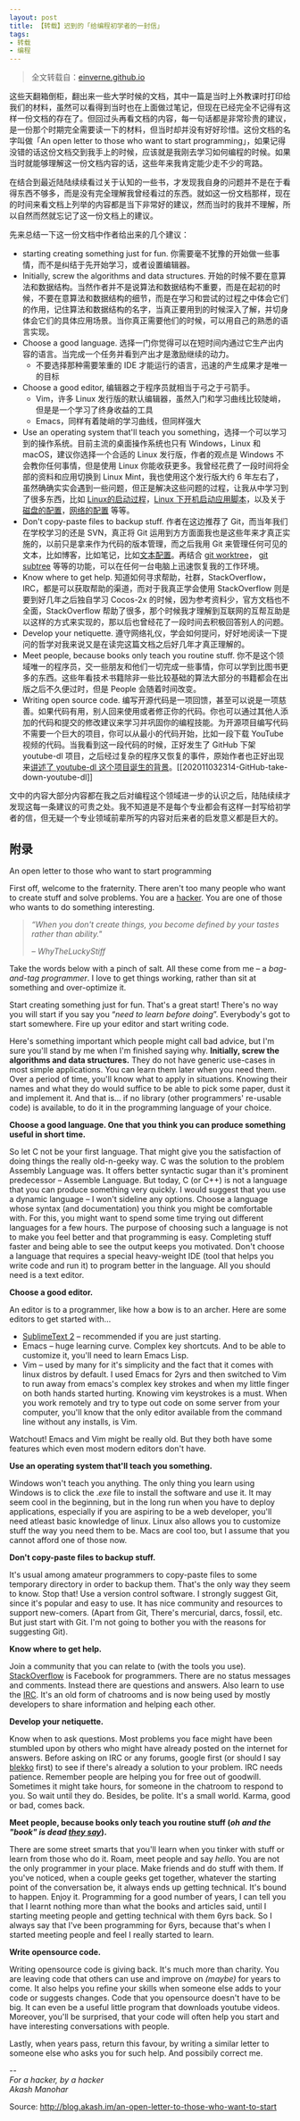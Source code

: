 ```yaml
---
layout: post
title: 【转载】迟到的「给编程初学者的一封信」
tags:
- 转载
- 编程
---
```

> 全文转载自：[einverne.github.io](http://einverne.github.io/post/2021/01/an-open-letter-to-those-who-want-to-start-programming.html)

这些天翻箱倒柜，翻出来一些大学时候的文档，其中一篇是当时上外教课时打印给我们的材料，虽然可以看得到当时也在上面做过笔记，但现在已经完全不记得有这样一份文档的存在了。但回过头再看文档的内容，每一句话都是非常珍贵的建议，是一份那个时期完全需要读一下的材料，但当时却并没有好好珍惜。这份文档的名字叫做「An open letter to those who want to start programming」，如果记得没错的话这份文档交到我手上的时候，应该就是我刚去学习如何编程的时候。如果当时就能够理解这一份文档内容的话，这些年来我肯定能少走不少的弯路。

在结合到最近陆陆续续看过关于认知的一些书，才发现我自身的问题并不是在于看得东西不够多，而是没有完全理解我曾经看过的东西。就如这一份文档那样，现在的时间来看文档上列举的内容都是当下非常好的建议，然而当时的我并不理解，所以自然而然就忘记了这一份文档上的建议。

先来总结一下这一份文档中作者给出来的几个建议：

- starting creating something just for fun. 你需要毫不犹豫的开始做一些事情，而不是纠结于先开始学习，或者设置编辑器。
- Initially, screw the algorithms and data structures. 开始的时候不要在意算法和数据结构。当然作者并不是说算法和数据结构不重要，而是在起初的时候，不要在意算法和数据结构的细节，而是在学习和尝试的过程之中体会它们的作用，记住算法和数据结构的名字，当真正要用到的时候深入了解，并切身体会它们的具体应用场景。当你真正需要他们的时候，可以用自己的熟悉的语言实现。
- Choose a good language. 选择一门你觉得可以在短时间内通过它生产出内容的语言。当完成一个任务并看到产出才是激励继续的动力。
    - 不要选择那种需要笨重的 IDE 才能运行的语言，迅速的产生成果才是唯一的目标
- Choose a good editor, 编辑器之于程序员就相当于弓之于弓箭手。
    - Vim，许多 Linux 发行版的默认编辑器，虽然入门和学习曲线比较陡峭，但是是一个学习了终身收益的工具
    - Emacs，同样有着陡峭的学习曲线，但同样强大
- Use an operating system that'll teach you something，选择一个可以学习到的操作系统。目前主流的桌面操作系统也只有 Windows，Linux 和 macOS，建议你选择一个合适的 Linux 发行版，作者的观点是 Windows 不会教你任何事情，但是使用 Linux 你能收获更多。我曾经花费了一段时间将全部的资料和应用切换到 Linux Mint，我也使用这个发行版大约 6 年左右了，虽然确确实实会遇到一些问题，但正是解决这些问题的过程，让我从中学习到了很多东西，比如 [Linux的启动过程](/post/2017/09/linux-system-boot-sequence.html)，[Linux 下开机启动应用脚本](/post/2018/02/linux-manage-startup-script.html)，以及关于[磁盘的配置](/post/2019/02/fstab-file.html)，[网络的配置](/post/2019/08/ubuntu-linux-mint-network-configuration.html) 等等。
- Don't copy-paste files to backup stuff. 作者在这边推荐了 Git，而当年我们在学校学习的还是 SVN，真正将 Git 运用到方方面面我也是这些年来才真正实施的，以前只是拿来作为代码的版本管理，而之后我用 Git 来管理任何可见的文本，比如博客，比如笔记，比如[文本配置](https://github.com/einverne/dotfiles)。再结合 [git worktree](/post/2019/03/git-worktree.html)， [git subtree](/post/2020/04/git-subtree-usage.html) 等等的功能，可以在任何一台电脑上迅速恢复我的工作环境。
- Know where to get help. 知道如何寻求帮助，社群，StackOverflow，IRC，都是可以获取帮助的渠道，而对于我真正学会使用 StackOverflow 则是要到好几年之后独自学习 Cocos-2x 的时候，因为参考资料少，官方文档也不全面，StackOverflow 帮助了很多，那个时候我才理解到互联网的互帮互助是以这样的方式来实现的，那以后也曾经花了一段时间去积极回答别人的问题。
- Develop your netiquette. 遵守网络礼仪，学会如何提问，好好地阅读一下提问的哲学对我来说又是在读完这篇文档之后好几年才真正理解的。
- Meet people, because books only teach you routine stuff. 你不是这个领域唯一的程序员，交一些朋友和他们一切完成一些事情，你可以学到比图书更多的东西。这些年看技术书籍除非一些比较基础的算法大部分的书籍都会在出版之后不久便过时，但是 People 会随着时间改变。
- Writing open source code. 编写开源代码是一项回馈，甚至可以说是一项慈善。如果代码有用，别人回来使用或者修正你的代码。你也可以通过其他人添加的代码和提交的修改建议来学习并巩固你的编程技能。为开源项目编写代码不需要一个巨大的项目，你可以从最小的代码开始，比如一段下载 YouTube 视频的代码。当我看到这一段代码的时候，正好发生了 GitHub 下架 youtube-dl 项目，之后经过复杂的程序又恢复的事件，原始作者也正好出现来[讲述了 youtube-dl 这个项目诞生的背景](https://rg3.name/202011071352.html)。[[202011032314-GitHub-take-down-youtube-dl]]


文中的内容大部分内容都在我之后对编程这个领域进一步的认识之后，陆陆续续才发现这每一条建议的可贵之处。我不知道是不是每个专业都会有这样一封写给初学者的信，但无疑一个专业领域前辈所写的内容对后来者的启发意义都是巨大的。



## 附录


An open letter to those who want to start programming


First off, welcome to the fraternity. There aren't too many people who want to create stuff and solve problems. You are a [hacker](http://www.paulgraham.com/hp.html). You are one of those who wants to do something interesting.

> _“When you don't create things, you become defined by your tastes rather than ability."_
> 
> _– WhyTheLuckyStiff_

Take the words below with a pinch of salt. All these come from me – a _bag-and-tag programmer_. I love to get things working, rather than sit at something and over-optimize it.

Start creating something just for fun. That's a great start! There's no way you will start if you say you “_need to learn before doing_”. Everybody's got to start somewhere. Fire up your editor and start writing code.

Here's something important which people might call bad advice, but I'm sure you'll stand by me when I'm finished saying why. **Initially, screw the algorithms and data structures.** They do not have generic use-cases in most simple applications. You can learn them later when you need them. Over a period of time, you'll know what to apply in situations. Knowing their names and what they do would suffice to be able to pick some paper, dust it and implement it. And that is… if no library (other programmers' re-usable code) is available, to do it in the programming language of your choice.

**Choose a good language. One that you think you can produce something useful in short time.**

So let C not be your first language. That might give you the satisfaction of doing things the really old-n-geeky way. C was the solution to the problem Assembly Language was. It offers better syntactic sugar than it's prominent predecessor – Assemble Language. But today, C (or C++) is not a language that you can produce something very quickly. I would suggest that you use a dynamic language – I won't sideline any options. Choose a language whose syntax (and documentation) you think you might be comfortable with. For this, you might want to spend some time trying out different languages for a few hours. The purpose of choosing such a language is not to make you feel better and that programming is easy. Completing stuff faster and being able to see the output keeps you motivated. Don't choose a language that requires a special heavy-weight IDE (tool that helps you write code and run it) to program better in the language. All you should need is a text editor.

**Choose a good editor.**

An editor is to a programmer, like how a bow is to an archer. Here are some editors to get started with…

-   [SublimeText 2](http://www.sublimetext.com/2) – recommended if you are just starting.
-   Emacs – huge learning curve. Complex key shortcuts. And to be able to customize it, you'll need to learn Emacs Lisp.
-   Vim – used by many for it's simplicity and the fact that it comes with linux distros by default. I used Emacs for 2yrs and then switched to Vim to run away from emacs's complex key strokes and when my little finger on both hands started hurting. Knowing vim keystrokes is a must. When you work remotely and try to type out code on some server from your computer, you'll know that the only editor available from the command line without any installs, is Vim.

Watchout! Emacs and Vim might be really old. But they both have some features which even most modern editors don't have.

**Use an operating system that'll teach you something.**

Windows won't teach you anything. The only thing you learn using Windows is to click the ._exe_ file to install the software and use it. It may seem cool in the beginning, but in the long run when you have to deploy applications, especially if you are aspiring to be a web developer, you'll need atleast basic knowledge of linux. Linux also allows you to customize stuff the way you need them to be. Macs are cool too, but I assume that you cannot afford one of those now.

**Don't copy-paste files to backup stuff.**

It's usual among amateur programmers to copy-paste files to some temporary directory in order to backup them. That's the only way they seem to know. Stop that! Use a version control software. I strongly suggest Git, since it's popular and easy to use. It has nice community and resources to support new-comers. (Apart from Git, There's mercurial, darcs, fossil, etc. But just start with Git. I'm not going to bother you with the reasons for suggesting Git).

**Know where to get help.**

Join a community that you can relate to (with the tools you use). [StackOverflow](http://stackoverflow.com/) is Facebook for programmers. There are no status messages and comments. Instead there are questions and answers. Also learn to use the [IRC](http://en.wikipedia.org/wiki/Internet_Relay_Chat). It's an old form of chatrooms and is now being used by mostly developers to share information and helping each other.

**Develop your netiquette.**

Know when to ask questions. Most problems you face might have been stumbled upon by others who might have already posted on the internet for answers. Before asking on IRC or any forums, google first (or should I say [blekko](http://blekko.com/) first) to see if there's already a solution to your problem. IRC needs patience. Remember people are helping you for free out of goodwill. Sometimes it might take hours, for someone in the chatroom to respond to you. So wait until they do. Besides, be polite. It's a small world. Karma, good or bad, comes back.

**Meet people, because books only teach you routine stuff (_oh and the "book" is dead [they say](http://diveintomark.org/archives/2011/04/29/the-book-is-dead)_).**

There are some street smarts that you'll learn when you tinker with stuff or learn from those who do it. Roam, meet people and say _hello_. You are not the only programmer in your place. Make friends and do stuff with them. If you've noticed, when a couple geeks get together, whatever the starting point of the conversation be, it always ends up getting technical. It's bound to happen. Enjoy it. Programming for a good number of years, I can tell you that I learnt nothing more than what the books and articles said, until I starting meeting people and getting technical with them 6yrs back. So I always say that I've been programming for 6yrs, because that's when I started meeting people and feel I really started to learn.

**Write opensource code.**

Writing opensource code is giving back. It's much more than charity. You are leaving code that others can use and improve on _(maybe)_ for years to come. It also helps you refine your skills when someone else adds to your code or suggests changes. Code that you opensource doesn't have to be big. It can even be a useful little program that downloads youtube videos. Moreover, you'll be surprised, that your code will often help you start and have interesting conversations with people.

Lastly, when years pass, return this favour, by writing a similar letter to someone else who asks you for such help. And possibily correct me.

_\--  
For a hacker, by a hacker  
Akash Manohar_

Source: http://blog.akash.im/an-open-letter-to-those-who-want-to-start  